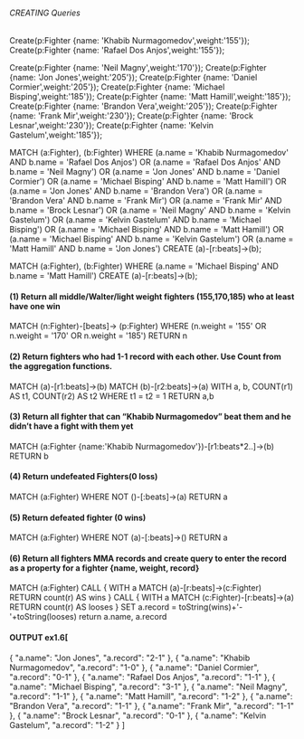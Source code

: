 ###### CREATING Queries

Create(p:Fighter {name: 'Khabib Nurmagomedov',weight:'155'});
Create(p:Fighter {name: 'Rafael Dos Anjos',weight:'155'});

Create(p:Fighter {name: 'Neil Magny',weight:'170'});
Create(p:Fighter {name: 'Jon Jones',weight:'205'});
Create(p:Fighter {name: 'Daniel Cormier',weight:'205'});
Create(p:Fighter {name: 'Michael Bisping',weight:'185'});
Create(p:Fighter {name: 'Matt Hamill',weight:'185'});
Create(p:Fighter {name: 'Brandon Vera',weight:'205'});
Create(p:Fighter {name: 'Frank Mir',weight:'230'});
Create(p:Fighter {name: 'Brock Lesnar',weight:'230'});
Create(p:Fighter {name: 'Kelvin Gastelum',weight:'185'});

MATCH
(a:Fighter),
(b:Fighter)
WHERE
(a.name = 'Khabib Nurmagomedov' AND b.name = 'Rafael Dos Anjos') OR
(a.name = 'Rafael Dos Anjos' AND b.name = 'Neil Magny') OR
(a.name = 'Jon Jones' AND b.name = 'Daniel Cormier') OR
(a.name = 'Michael Bisping' AND b.name = 'Matt Hamill') OR
(a.name = 'Jon Jones' AND b.name = 'Brandon Vera') OR
(a.name = 'Brandon Vera' AND b.name = 'Frank Mir') OR
(a.name = 'Frank Mir' AND b.name = 'Brock Lesnar') OR
(a.name = 'Neil Magny' AND b.name = 'Kelvin Gastelum') OR
(a.name = 'Kelvin Gastelum' AND b.name = 'Michael Bisping') OR
(a.name = 'Michael Bisping' AND b.name = 'Matt Hamill') OR
(a.name = 'Michael Bisping' AND b.name = 'Kelvin Gastelum') OR
(a.name = 'Matt Hamill' AND b.name = 'Jon Jones')
CREATE (a)-[r:beats]->(b);

MATCH
(a:Fighter),
(b:Fighter)
WHERE
(a.name = 'Michael Bisping' AND b.name = 'Matt Hamill')
CREATE (a)-[r:beats]->(b);

#### (1) Return all middle/Walter/light weight fighters (155,170,185) who at least have one win

MATCH (n:Fighter)-[beats]-> (p:Fighter)
WHERE (n.weight = '155' OR n.weight = '170' OR n.weight = '185')
RETURN n

#### (2) Return fighters who had 1-1 record with each other. Use Count from the aggregation functions.

MATCH (a)-[r1:beats]->(b)
MATCH (b)-[r2:beats]->(a)
WITH a, b, COUNT(r1) AS t1, COUNT(r2) AS t2
WHERE t1 = t2 = 1
RETURN a,b

#### (3) Return all fighter that can “Khabib Nurmagomedov” beat them and he didn’t have a fight with them yet

MATCH (a:Fighter {name:'Khabib Nurmagomedov'})-[r1:beats*2..]->(b)
RETURN b

#### (4) Return undefeated Fighters(0 loss)

MATCH (a:Fighter)
WHERE NOT ()-[:beats]->(a)
RETURN a

#### (5) Return defeated fighter (0 wins)

MATCH (a:Fighter)
WHERE NOT (a)-[:beats]->()
RETURN a

#### (6) Return all fighters MMA records and create query to enter the record as a property for a fighter {name, weight, record}

MATCH (a:Fighter)
CALL {
WITH a
MATCH (a)-[r:beats]->(c:Fighter)
RETURN count(r) AS wins
}
CALL {
WITH a
MATCH (c:Fighter)-[r:beats]->(a)
RETURN count(r) AS looses
}
SET a.record = toString(wins)+'-'+toString(looses)
return a.name, a.record

#### OUTPUT ex1.6[

{
"a.name": "Jon Jones",
"a.record": "2-1"
},
{
"a.name": "Khabib Nurmagomedov",
"a.record": "1-0"
},
{
"a.name": "Daniel Cormier",
"a.record": "0-1"
},
{
"a.name": "Rafael Dos Anjos",
"a.record": "1-1"
},
{
"a.name": "Michael Bisping",
"a.record": "3-1"
},
{
"a.name": "Neil Magny",
"a.record": "1-1"
},
{
"a.name": "Matt Hamill",
"a.record": "1-2"
},
{
"a.name": "Brandon Vera",
"a.record": "1-1"
},
{
"a.name": "Frank Mir",
"a.record": "1-1"
},
{
"a.name": "Brock Lesnar",
"a.record": "0-1"
},
{
"a.name": "Kelvin Gastelum",
"a.record": "1-2"
}
]

